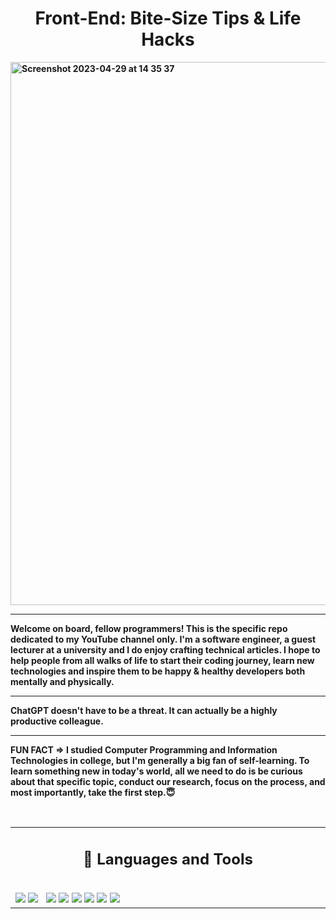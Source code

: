 <h1 align="center"><b>Front-End: Bite-Size Tips & Life Hacks</h1>

<img width="869" alt="Screenshot 2023-04-29 at 14 35 37" src="https://user-images.githubusercontent.com/130635121/235300447-91d92758-8181-483c-b8a3-d6867cd8269b.png">



<hr />
Welcome on board, fellow programmers! This is the specific repo dedicated to my YouTube channel only. I'm a software engineer, a guest lecturer at a university and I do enjoy crafting technical articles. I hope to help people from all walks of life to start their coding journey, learn new technologies and inspire them to be happy & healthy developers both mentally and physically. 
  <br />
  <hr /> 
  ChatGPT doesn't have to be a threat. It can actually be a highly productive colleague.
  <br />
  <hr />
  
FUN FACT => I studied Computer Programming and Information Technologies in college, but I'm generally a big fan of self-learning. To learn something new in today's world, all we need to do is be curious about that specific topic, conduct our research, focus on the process, and most importantly, take the first step.😇
  

<br />

<table><tr><td valign="top" width="50%">

<h2 align="center"> 💼 Languages and Tools</h2>

<br />
<img src="https://img.shields.io/badge/-javascript-F7DF1E?&style=for-the-badge&logo=javascript&logoColor=black" />
<img src="https://img.shields.io/badge/-ReactJS-grey?&style=for-the-badge&logo=react&logoColor=61DAFB" />
<img scr="https://img.shields.io/badge/Next-black?style=for-the-badge&logo=next.js&logoColor=white" />
<img scr="https://img.shields.io/badge/Gatsby-663399?style=for-the-badge&logo=gatsby&logoColor=white" />
<img src="https://img.shields.io/badge/HTML5-E34F26?style=for-the-badge&logo=html5&logoColor=white" />
<img src="https://img.shields.io/badge/-css3-1572B6?&style=for-the-badge&logo=css3&logoColor=white" />
<img src="https://img.shields.io/badge/Sass-CC6699?style=for-the-badge&logo=sass&logoColor=white" />
<img src="https://img.shields.io/badge/Tailwind-38B2AC?style=for-the-badge&logo=tailwind-css&logoColor=white" />
<img src="https://img.shields.io/badge/-VSCode-007ACC?&style=for-the-badge&logo=visual-studio-code&logoColor=white" />
<img src="https://img.shields.io/badge/-Git-F05032?&style=for-the-badge&logo=git&logoColor=white" /> 

   

<br />

